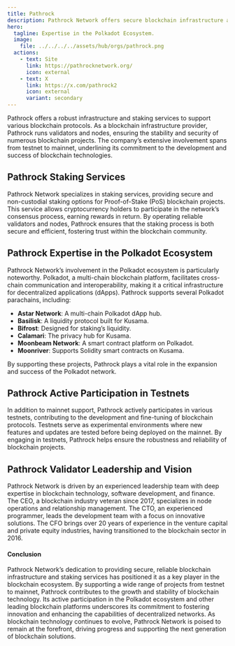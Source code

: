 ```yaml
---
title: Pathrock
description: Pathrock Network offers secure blockchain infrastructure and staking services, supporting multiple protocols from testnet to mainnet.
hero:
  tagline: Expertise in the Polkadot Ecosystem.
  image: 
    file: ../../../../assets/hub/orgs/pathrock.png
  actions:
    - text: Site
      link: https://pathrocknetwork.org/
      icon: external
    - text: X
      link: https://x.com/pathrock2
      icon: external
      variant: secondary
---
```


Pathrock offers a robust infrastructure and staking services to support various blockchain protocols. As a blockchain infrastructure provider, Pathrock runs validators and nodes, ensuring the stability and security of numerous blockchain projects. The company’s extensive involvement spans from testnet to mainnet, underlining its commitment to the development and success of blockchain technologies.

## Pathrock Staking Services
Pathrock Network specializes in staking services, providing secure and non-custodial staking options for Proof-of-Stake (PoS) blockchain projects. This service allows cryptocurrency holders to participate in the network’s consensus process, earning rewards in return. By operating reliable validators and nodes, Pathrock ensures that the staking process is both secure and efficient, fostering trust within the blockchain community.

## Pathrock Expertise in the Polkadot Ecosystem
Pathrock Network’s involvement in the Polkadot ecosystem is particularly noteworthy. Polkadot, a multi-chain blockchain platform, facilitates cross-chain communication and interoperability, making it a critical infrastructure for decentralized applications (dApps). Pathrock supports several Polkadot parachains, including:

- **Astar Network**: A multi-chain Polkadot dApp hub.
- **Basilisk**: A liquidity protocol built for Kusama.
- **Bifrost**: Designed for staking’s liquidity.
- **Calamari**: The privacy hub for Kusama.
- **Moonbeam Network**: A smart contract platform on Polkadot.
- **Moonriver**: Supports Solidity smart contracts on Kusama.

By supporting these projects, Pathrock plays a vital role in the expansion and success of the Polkadot network.

## Pathrock Active Participation in Testnets
In addition to mainnet support, Pathrock actively participates in various testnets, contributing to the development and fine-tuning of blockchain protocols. Testnets serve as experimental environments where new features and updates are tested before being deployed on the mainnet. By engaging in testnets, Pathrock helps ensure the robustness and reliability of blockchain projects.

## Pathrock Validator Leadership and Vision
Pathrock Network is driven by an experienced leadership team with deep expertise in blockchain technology, software development, and finance. The CEO, a blockchain industry veteran since 2017, specializes in node operations and relationship management. The CTO, an experienced programmer, leads the development team with a focus on innovative solutions. The CFO brings over 20 years of experience in the venture capital and private equity industries, having transitioned to the blockchain sector in 2016.

#### Conclusion
Pathrock Network’s dedication to providing secure, reliable blockchain infrastructure and staking services has positioned it as a key player in the blockchain ecosystem. By supporting a wide range of projects from testnet to mainnet, Pathrock contributes to the growth and stability of blockchain technology. Its active participation in the Polkadot ecosystem and other leading blockchain platforms underscores its commitment to fostering innovation and enhancing the capabilities of decentralized networks. As blockchain technology continues to evolve, Pathrock Network is poised to remain at the forefront, driving progress and supporting the next generation of blockchain solutions.
